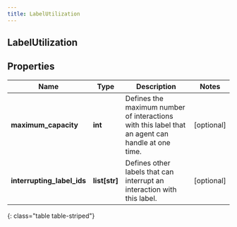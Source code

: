 ```yaml
---
title: LabelUtilization
---
```

## LabelUtilization

## Properties

|Name | Type | Description | Notes|
|------------ | ------------- | ------------- | -------------|
| **maximum_capacity** | **int** | Defines the maximum number of interactions with this label that an agent can handle at one time. | [optional] |
| **interrupting_label_ids** | **list[str]** | Defines other labels that can interrupt an interaction with this label. | [optional] |
{: class="table table-striped"}


